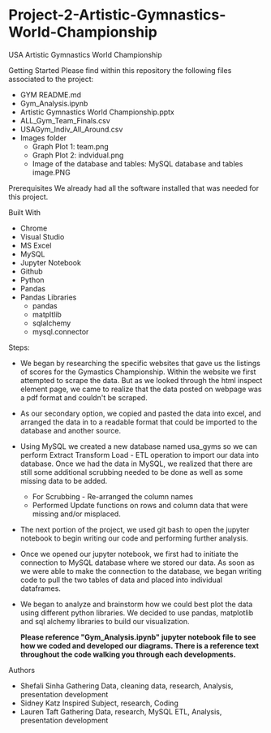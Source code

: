# Project-2-Artistic-Gymnastics-World-Championship

USA Artistic Gymnastics World Championship

Getting Started
Please find within this repository the following files associated to the project:
- GYM README.md
- Gym_Analysis.ipynb
- Artistic Gymnastics World Championship.pptx
- ALL_Gym_Team_Finals.csv
- USAGym_Indiv_All_Around.csv
- Images folder
    - Graph Plot 1: team.png
    - Graph Plot 2: indvidual.png
    - Image of the database and tables: MySQL database and tables image.PNG

Prerequisites
We already had all the software installed that was needed for this project.

Built With
- Chrome
- Visual Studio
- MS Excel
- MySQL
- Jupyter Notebook
- Github
- Python
- Pandas
- Pandas Libraries
    - pandas
    - matpltlib
    - sqlalchemy
    - mysql.connector
            
Steps:
- We began by researching the specific websites that gave us the listings of scores for the Gymastics Championship. Within the website we first attempted to scrape the data. But as we looked through the html inspect element page, we came to realize that the data posted on webpage was a pdf format and couldn't be scraped.

- As our secondary option, we copied and pasted the data into excel, and arranged the data in to a readable format that could be imported to the database and another source.

- Using MySQL we created a new database named usa_gyms so we can perform Extract Transform Load - ETL operation to import our data into database. Once we had the data in MySQL, we realized that there are still some additional scrubbing needed to be done as well as some missing data to be added. 
    - For Scrubbing - Re-arranged the column names
    - Performed Update functions on rows and column data that were missing and/or misplaced. 

- The next portion of the project, we used git bash to open the jupyter notebook to begin writing our code and performing further analysis.    

- Once we opened our jupyter notebook, we first had to initiate the connection to MySQL database where we stored our data. As soon as we were able to make the connection to the database, we began writing code to pull the two tables of data and placed into individual dataframes.

- We began to analyze and brainstorm how we could best plot the data using different python libraries. We decided to use pandas, matplotlib and sql alchemy libraries to build our visualization.     

  **Please reference "Gym_Analysis.ipynb" jupyter notebook file to see how we coded and developed our diagrams. There is a reference text throughout the code walking you through each developments.**  
             

Authors 
- Shefali Sinha   Gathering Data, cleaning data, research, Analysis, presentation development
- Sidney Katz     Inspired Subject, research, Coding
- Lauren Taft     Gathering Data, research, MySQL ETL, Analysis, presentation development
